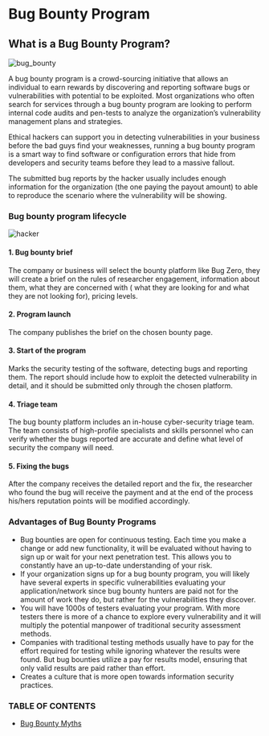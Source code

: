 # Bug Bounty Program



## What is a Bug Bounty Program? <a href="#what-is-a-bug-bounty-program" id="what-is-a-bug-bounty-program"></a>

![bug\_bounty](https://www.scorelab.org/bugzero-supports/assets/images/Bug-Bounty-Program.png)

A bug bounty program is a crowd-sourcing initiative that allows an individual to earn rewards by discovering and reporting software bugs or vulnerabilities with potential to be exploited. Most organizations who often search for services through a bug bounty program are looking to perform internal code audits and pen-tests to analyze the organization’s vulnerability management plans and strategies.

Ethical hackers can support you in detecting vulnerabilities in your business before the bad guys find your weaknesses, running a bug bounty program is a smart way to find software or configuration errors that hide from developers and security teams before they lead to a massive fallout.

The submitted bug reports by the hacker usually includes enough information for the organization (the one paying the payout amount) to able to reproduce the scenario where the vulnerability will be showing.

### Bug bounty program lifecycle <a href="#bug-bounty-program-lifecycle" id="bug-bounty-program-lifecycle"></a>

![hacker](https://www.scorelab.org/bugzero-supports/assets/images/life\_cycle.png)

#### 1. Bug bounty brief <a href="#1-bug-bounty-brief" id="1-bug-bounty-brief"></a>

The company or business will select the bounty platform like Bug Zero, they will create a brief on the rules of researcher engagement, information about them, what they are concerned with ( what they are looking for and what they are not looking for), pricing levels.

#### 2. Program launch <a href="#2-program-launch" id="2-program-launch"></a>

The company publishes the brief on the chosen bounty page.

#### 3. Start of the program <a href="#3-start-of-the-program" id="3-start-of-the-program"></a>

Marks the security testing of the software, detecting bugs and reporting them. The report should include how to exploit the detected vulnerability in detail, and it should be submitted only through the chosen platform.

#### 4. Triage team <a href="#4-triage-team" id="4-triage-team"></a>

The bug bounty platform includes an in-house cyber-security triage team. The team consists of high-profile specialists and skills personnel who can verify whether the bugs reported are accurate and define what level of security the company will need.

#### 5. Fixing the bugs <a href="#5-fixing-the-bugs" id="5-fixing-the-bugs"></a>

After the company receives the detailed report and the fix, the researcher who found the bug will receive the payment and at the end of the process his/hers reputation points will be modified accordingly.

### Advantages of Bug Bounty Programs <a href="#advantages-of-bug-bounty-programs" id="advantages-of-bug-bounty-programs"></a>

* Bug bounties are open for continuous testing. Each time you make a change or add new functionality, it will be evaluated without having to sign up or wait for your next penetration test. This allows you to constantly have an up-to-date understanding of your risk.
* If your organization signs up for a bug bounty program, you will likely have several experts in specific vulnerabilities evaluating your application/network since bug bounty hunters are paid not for the amount of work they do, but rather for the vulnerabilities they discover.
* You will have 1000s of testers evaluating your program. With more testers there is more of a chance to explore every vulnerability and it will multiply the potential manpower of traditional security assessment methods.
* Companies with traditional testing methods usually have to pay for the effort required for testing while ignoring whatever the results were found. But bug bounties utilize a pay for results model, ensuring that only valid results are paid rather than effort.
* Creates a culture that is more open towards information security practices.

### TABLE OF CONTENTS

* [Bug Bounty Myths](https://support.bugzero.io/bug-bounty-program/bug-bounty-myths)
